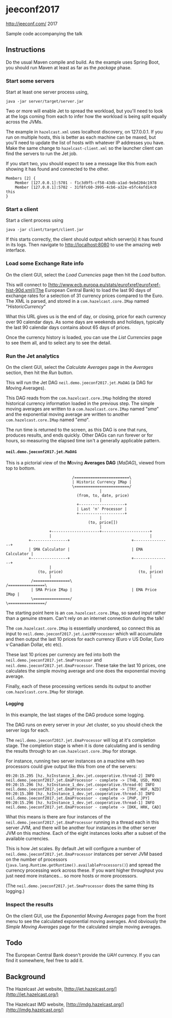 # jeeconf2017

http://jeeconf.com/ 2017

Sample code accompanying the talk 

## Instructions
Do the usual Maven compile and build. As the example uses Spring Boot, you should run Maven at least as far
as the _package_ phase.

### Start some servers
Start at least one server process using,

```
java -jar server/target/server.jar
```

Two or more will enable Jet to spread the workload, but you'll need to look at the logs coming from
each to infer how the workload is being split equally across the JVMs.

The example in `hazelcast.xml` uses localhost discovery, on 127.0.0.1. If you run on multiple hosts,
this is better as each machine can be maxed, but you'll need to update the list of hosts with whatever
IP addresses you have. Make the same change to `hazelcast-client.xml` so the launcher client can
find the servers to run the Jet job.

If you start two, you should expect to see a message like this from each showing it has found and
connected to the other.

```
Members [2] {
	Member [127.0.0.1]:5701 - f1c3d9f5-cf58-43db-a1ad-9ebd204c1978
	Member [127.0.0.1]:5702 - 31f8fc60-3995-4cb6-a32e-e5fc4afd14c0 this
}
```

### Start a client
Start a client process using

```
java -jar client/target/client.jar
```

If this starts correctly, the client should output which server(s) it has found in its logs.
Then navigate to [http://localhost:8080](http://localhost:8080) to use the amazing web
interface.

### Load some Exchange Rate info

On the client GUI, select the *Load Currencies* page then hit the *Load* button.

This will connect to [http://www.ecb.europa.eu/stats/eurofxref/eurofxref-hist-90d.xml](The European Central Bank) to load the last 90 days of exchange rates for a selection of 31 currency prices compared to the Euro.
The XML is parsed, and stored in a `com.hazelcast.core.IMap` named "_HistoricCurrency_"

What this URL gives us is the end of day, or closing, price for each currency over 90 calendar days. As
some days are weekends and holidays, typically the last 90 calendar days contains about 65 days of prices.

Once the currency history is loaded, you can use the *List Currencies* page to see them all, and to select any to see the detail. 


### Run the Jet analytics

On the client GUI, select the *Calculate Averages* page in the *Averages* section, then hit the *Run* button.

This will run the Jet DAG `neil.demo.jeeconf2017.jet.MaDAG` (a DAG for *M*oving *A*verages).

This DAG reads from the `com.hazelcast.core.IMap` holding the stored historical currency information loaded in the previous step. The simple moving averages are written to a `com.hazelcast.core.IMap` named "_sma_" and the exponential moving average are written to another `com.hazelcast.core.IMap` named "_ema_".

The run time is returned to the screen, as this DAG is one that runs, produces results, and ends quickly. Other DAGs can run forever or for hours, so measuring the elapsed time isn't a generally applicable pattern.

#### `neil.demo.jeeconf2017.jet.MaDAG`

This is a pictorial view of the **M**oving **Averages** **DAG** (_MaDAG_), viewed from top to bottom.

```
                             /========================\
                             | Historic Currency IMap |
                             \========================/
                                         |
                               (from, to, date, price)
                                         |
                               +--------------------+          
                               | Last 'n' Processor | 
                               +--------------------+          
                                         |
                                    (to, price[])                                        
                                         |
                   +---------------------+---------------------+
                   |                                           |
          +----------------+                           +----------------+
          | SMA Calculator |                           | EMA Calculator |
          +----------------+                           +----------------+
                   |                                           |
              (to, price)                                 (to, price)
                   |                                           |
           /================\                          /================\
           | SMA Price IMap |                          | EMA Price IMap |
           \================/                          \================/
```

The starting point here is an `com.hazelcast.core.IMap`, so saved input rather than a genuine stream.
Can't rely on an internet connection during the talk!

The `com.hazelcast.core.IMap` is essentially unordered, so connect this as input to
`neil.demo.jeeconf2017.jet.LastNProcessor` which will accumulate and then output the
last 10 prices for each currency (Euro v US Dollar, Euro v Canadian Dollar, etc etc).

These last 10 prices per currency are fed into both the `neil.demo.jeeconf2017.jet.SmaProcessor` and
`neil.demo.jeeconf2017.jet.EmaProcessor`. These take the last 10 prices, one calculates the simple
moving average and one does the exponential moving average.

Finally, each of these processing vertices sends its output to another `com.hazelcast.core.IMap`
for storage.

#### Logging

In this example, the last stages of the DAG produce some logging.

The DAG runs on every server in your Jet cluster, so you should check the server logs for each.

The `neil.demo.jeeconf2017.jet.EmaProcessor` will log at it's completion stage. The completion stage is when it is done calculating and is sending the results through to an `com.hazelcast.core.IMap` for storage.

For instance, running two server instances on a machine with two processors could give output like this from one of the servers:

```
09:20:15.295 [hz._hzInstance_1_dev.jet.cooperative.thread-2] INFO  neil.demo.jeeconf2017.jet.EmaProcessor - complete -> [THB, USD, MXN]
09:20:15.296 [hz._hzInstance_1_dev.jet.cooperative.thread-0] INFO  neil.demo.jeeconf2017.jet.EmaProcessor - complete -> [TRY, HUF, NZD]
09:20:15.300 [hz._hzInstance_1_dev.jet.cooperative.thread-3] INFO  neil.demo.jeeconf2017.jet.EmaProcessor - complete -> [PHP, JPY]
09:20:15.296 [hz._hzInstance_1_dev.jet.cooperative.thread-1] INFO  neil.demo.jeeconf2017.jet.EmaProcessor - complete -> [DKK, HRK, CAD]
```

What this means is there are four instances of the `neil.demo.jeeconf2017.jet.EmaProcessor` running in a thread each in this server JVM, and there will be another four instances in the other server JVM on this machine. Each of the eight instances looks after a subset of the available currencies.

This is how Jet scales. By default Jet will configure a number of `neil.demo.jeeconf2017.jet.EmaProcessor` instances per server JVM based on the number of processors (`java.lang.Runtime.getRuntime().availableProcessors()`) and spread the currency processing work across these. If you want higher throughput you just need more instances... so more hosts or more processors.

(The `neil.demo.jeeconf2017.jet.SmaProcessor` does the same thing its logging.)

### Inspect the results

On the client GUI, use the *Exponential Moving Averages* page from the front menu to see the calculated
exponential moving averages. And obviously the *Simple Moving Averages* page for the calculated simple
moving averages.


## Todo

The European Central Bank doesn't provide the *UAH* currency. If you can find it somewhere, feel free to add it.

## Background

The Hazelcast Jet website, [http://jet.hazelcast.org/](http://jet.hazelcast.org/)

The Hazelcast IMD website, [http://imdg.hazelcast.org/](http://imdg.hazelcast.org/)
